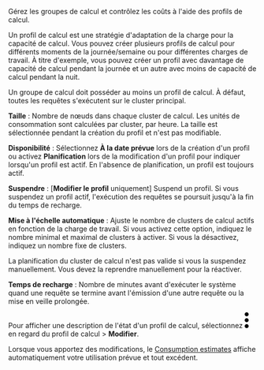 Gérez les groupes de calcul et contrôlez les coûts à l'aide des profils de calcul.

Un profil de calcul est une stratégie d'adaptation de la charge pour la capacité de calcul. Vous pouvez créer plusieurs profils de calcul pour différents moments de la journée/semaine ou pour différentes charges de travail. À titre d'exemple, vous pouvez créer un profil avec davantage de capacité de calcul pendant la journée et un autre avec moins de capacité de calcul pendant la nuit.

Un groupe de calcul doit posséder au moins un profil de calcul. À défaut, toutes les requêtes s'exécutent sur le cluster principal.

**Taille** : Nombre de nœuds dans chaque cluster de calcul. Les unités de consommation sont calculées par cluster, par heure. La taille est sélectionnée pendant la création du profil et n'est pas modifiable.

**Disponibilité** : Sélectionnez **À la date prévue** lors de la création d'un profil ou activez **Planification** lors de la modification d'un profil pour indiquer lorsqu'un profil est actif. En l'absence de planification, un profil est toujours actif.

**Suspendre** : \[**Modifier le profil** uniquement\] Suspend un profil. Si vous suspendez un profil actif, l'exécution des requêtes se poursuit jusqu'à la fin du temps de recharge.

**Mise à l'échelle automatique** : Ajuste le nombre de clusters de calcul actifs en fonction de la charge de travail. Si vous activez cette option, indiquez le nombre minimal et maximal de clusters à activer. Si vous la désactivez, indiquez un nombre fixe de clusters.

La planification du cluster de calcul n'est pas valide si vous la suspendez manuellement. Vous devez la reprendre manuellement pour la réactiver.

**Temps de recharge** : Nombre de minutes avant d'exécuter le système quand une requête se termine avant l'émission d'une autre requête ou la mise en veille prolongée.

Pour afficher une description de l'état d'un profil de calcul, sélectionnez ![kebab menu](Images/zsz1597101912145.svg) en regard du profil de calcul \> **Modifier**.

Lorsque vous apportez des modifications, le [Consumption estimates](aow1703107228725.md) affiche automatiquement votre utilisation prévue et tout excédent.

